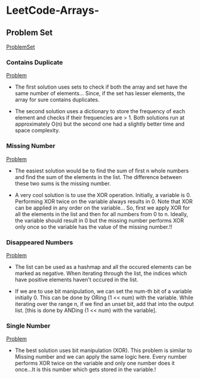 # LeetCode-Arrays-

## Problem Set

[ProblemSet](https://seanprashad.com/leetcode-patterns/)

### Contains Duplicate
[Problem](https://leetcode.com/problems/contains-duplicate/)

* The first solution uses sets to check if both the array and set have the same number of elements...
Since, if the set has lesser elements, the array for sure contains duplicates.

* The second solution uses a dictionary to store the frequency of each element and checks if their frequencies are > 1.
Both solutions run at approximately O(n) but the second one had a slightly better time and space complexity.

### Missing Number 
[Problem](https://https://leetcode.com/problems/missing-number/)

* The easiest solution would be to find the sum of first n whole numbers and find the sum of the elements in the list. The difference between these two sums is the missing number.

* A very cool solution is to use the XOR operation. Initially, a variable is 0. Performing XOR twice on the variable always results in 0. Note that XOR can be applied in any order on the variable...
So, first we apply XOR for all the elements in the list and then for all numbers from 0 to n. Ideally, the variable should result in 0 but the missing number performs XOR only once so the variable has the value of the missing number.!!

### Disappeared Numbers
[Problem](https://leetcode.com/problems/find-all-numbers-disappeared-in-an-array/)

* The list can be used as a hashmap and all the occured elements can be marked as negative. When iterating through the list, the indices which have positive elements haven't occured in the list.

* If we are to use bit manipulation, we can set the num-th bit of a variable initially 0. This can be done by ORing (1 << num) with the variable. While iterating over the range n, if we find an unset bit, add that into the output list. [this is done by ANDing (1 << num) with the variable].

### Single Number
[Problem](https://leetcode.com/problems/single-number/)

* The best solution uses bit manipulation (XOR). This problem is similar to Missing number and we can apply the same logic here. Every number performs XOR twice on the variable and only one number does it once...It is this number which gets stored in the variable.!
